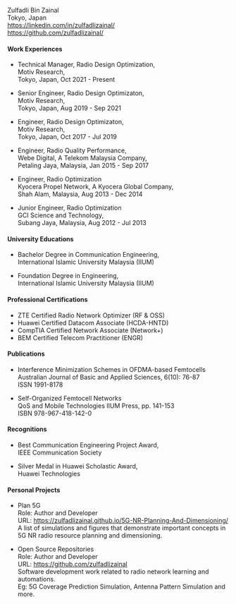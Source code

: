 Zulfadli Bin Zainal<br>
Tokyo, Japan<br>
<i class="fa fa-linkedin-square"></i> https://linkedin.com/in/zulfadlizainal/<br>
<i class="fa fa-github"></i> https://github.com/zulfadlizainal/<br>

#### Work Experiences

- Technical Manager, Radio Design Optimization,<br> 
Motiv Research,<br>
Tokyo, Japan, Oct 2021 - Present<br>

- Senior Engineer, Radio Design Optimizaton,<br> 
Motiv Research,<br> 
Tokyo, Japan, Aug 2019 - Sep 2021<br>

- Engineer, Radio Design Optimizaton,<br> 
Motiv Research,<br> 
Tokyo, Japan, Oct 2017 - Jul 2019<br>

- Engineer, Radio Quality Performance,<br> 
Webe Digital, A Telekom Malaysia Company,<br>
Petaling Jaya, Malaysia, Jan 2015 - Sep 2017<br>

- Engineer, Radio Optimization<br>
Kyocera Propel Network, A Kyocera Global Company,<br>
Shah Alam, Malaysia, Aug 2013 - Dec 2014<br>

- Junior Engineer, Radio Optimization<br>
GCI Science and Technology, <br>
Subang Jaya, Malaysia, Aug 2012 - Jul 2013<br>

#### University Educations

- Bachelor Degree in Communication Engineering,<br>
International Islamic University Malaysia (IIUM)<br>

- Foundation Degree in Engineering,<br>
International Islamic University Malaysia (IIUM)<br>

#### Professional Certifications

- ZTE Certified Radio Network Optimizer (RF & OSS)<br>
- Huawei Certified Datacom Associate (HCDA-HNTD)<br>
- CompTIA Certified Network Associate (Network+)<br>
- BEM Certified Telecom Practitioner (ENGR)<br>

#### Publications

- Interference Minimization Schemes in OFDMA-based Femtocells<br>
Australian Journal of Basic and Applied Sciences, 6(10): 76-87<br>
ISSN 1991-8178<br>

- Self-Organized Femtocell Networks<br>
QoS and Mobile Technologies IIUM Press, pp. 141-153<br>
ISBN 978-967-418-142-0<br>

#### Recognitions

- Best Communication Engineering Project Award,<br>
IEEE Communication Society<br>

- Silver Medal in Huawei Scholastic Award,<br>
Huawei Technologies<br>

#### Personal Projects

- Plan 5G<br>
Role: Author and Developer<br>
URL: https://zulfadlizainal.github.io/5G-NR-Planning-And-Dimensioning/<br>
A list of simulations and figures that demonstrate important concepts in 5G NR radio resource planning and dimensioning.<br>

- Open Source Repositories<br>
Role: Author and Developer<br>
URL: https://github.com/zulfadlizainal<br>
Software development work related to radio network learning and automations.<br> 
Eg: 5G Coverage Prediction Simulation, Antenna Pattern Simulation and more.<br><br>
